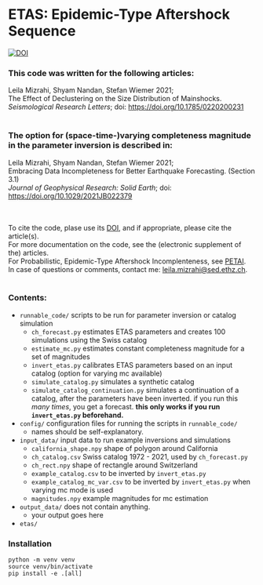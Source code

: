 # ETAS: Epidemic-Type Aftershock Sequence

[![DOI](https://zenodo.org/badge/341629005.svg)](https://zenodo.org/badge/latestdoi/341629005)

### This code was written for the following articles:

Leila Mizrahi, Shyam Nandan, Stefan Wiemer 2021;<br/>The Effect of Declustering on the Size Distribution of Mainshocks.<br/>
_Seismological Research Letters_; doi: https://doi.org/10.1785/0220200231<br/>
<br/>

### The option for (space-time-)varying completeness magnitude in the parameter inversion is described in:

Leila Mizrahi, Shyam Nandan, Stefan Wiemer 2021;<br/> Embracing Data Incompleteness for Better Earthquake Forecasting. (Section 3.1)<br/>
_Journal of Geophysical Research: Solid Earth_; doi: https://doi.org/10.1029/2021JB022379<br/>
<br/>
<br/>

To cite the code, plase use its [DOI](https://zenodo.org/badge/latestdoi/341629005), and if appropriate, please cite the article(s).<br/>
For more documentation on the code, see the (electronic supplement of the) articles.<br/>
For Probabilistic, Epidemic-Type Aftershock Incomplenteness, see [PETAI](https://github.com/lmizrahi/petai).<br/>
In case of questions or comments, contact me: leila.mizrahi@sed.ethz.ch.
<br/>
<br/>

### Contents:

-   <code>runnable_code/</code> scripts to be run for parameter inversion or catalog simulation
    -   <code>ch_forecast.py</code> estimates ETAS parameters and creates 100 simulations using the Swiss catalog
    -   <code>estimate_mc.py</code> estimates constant completeness magnitude for a set of magnitudes
    -   <code>invert_etas.py</code> calibrates ETAS parameters based on an input catalog (option for varying mc available)
    -   <code>simulate_catalog.py</code> simulates a synthetic catalog
    -   <code>simulate_catalog_continuation.py</code> simulates a continuation of a catalog, after the parameters have been inverted. if you run this _many times_, you get a forecast. **this only works if you run <code>invert_etas.py</code> beforehand.**
-   <code>config/</code> configuration files for running the scripts in <code>runnable_code/</code>
    -   names should be self-explanatory.
-   <code>input_data/</code> input data to run example inversions and simulations
    -   <code>california_shape.npy</code> shape of polygon around California
    -   <code>ch_catalog.csv</code> Swiss catalog 1972 - 2021, used by <code>ch_forecast.py</code>    
    -   <code>ch_rect.npy</code> shape of rectangle around Switzerland
    -   <code>example_catalog.csv</code> to be inverted by <code>invert_etas.py</code>
    -   <code>example_catalog_mc_var.csv</code> to be inverted by <code>invert_etas.py</code> when varying mc mode is used
    -   <code>magnitudes.npy</code> example magnitudes for mc estimation
-   <code>output_data/</code> does not contain anything.
    -   your output goes here
-   <code>etas/ </code>

### Installation

```
python -m venv venv
source venv/bin/activate
pip install -e .[all]
```
